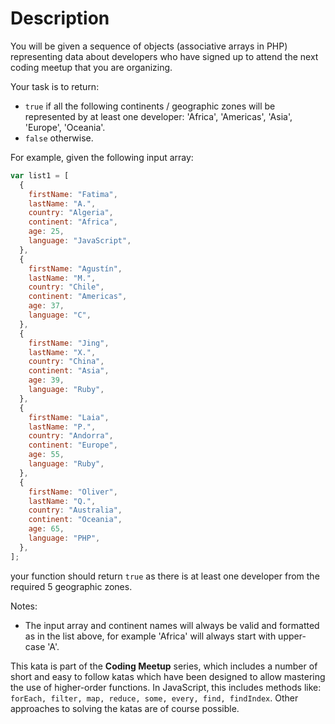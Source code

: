 # Description

You will be given a sequence of objects (associative arrays in PHP) representing data about developers who have signed up to attend the next coding meetup that you are organizing.

Your task is to return:

- `true` if all the following continents / geographic zones will be represented by at least one developer: 'Africa', 'Americas', 'Asia', 'Europe', 'Oceania'.
- `false` otherwise.

For example, given the following input array:

```javascript
var list1 = [
  {
    firstName: "Fatima",
    lastName: "A.",
    country: "Algeria",
    continent: "Africa",
    age: 25,
    language: "JavaScript",
  },
  {
    firstName: "Agustín",
    lastName: "M.",
    country: "Chile",
    continent: "Americas",
    age: 37,
    language: "C",
  },
  {
    firstName: "Jing",
    lastName: "X.",
    country: "China",
    continent: "Asia",
    age: 39,
    language: "Ruby",
  },
  {
    firstName: "Laia",
    lastName: "P.",
    country: "Andorra",
    continent: "Europe",
    age: 55,
    language: "Ruby",
  },
  {
    firstName: "Oliver",
    lastName: "Q.",
    country: "Australia",
    continent: "Oceania",
    age: 65,
    language: "PHP",
  },
];
```

your function should return `true` as there is at least one developer from the required 5 geographic zones.

Notes:

- The input array and continent names will always be valid and formatted as in the list above, for example 'Africa' will always start with upper-case 'A'.

This kata is part of the **Coding Meetup** series, which includes a number of short and easy to follow katas which have been designed to allow mastering the use of higher-order functions. In JavaScript, this includes methods like: `forEach, filter, map, reduce, some, every, find, findIndex`. Other approaches to solving the katas are of course possible.
